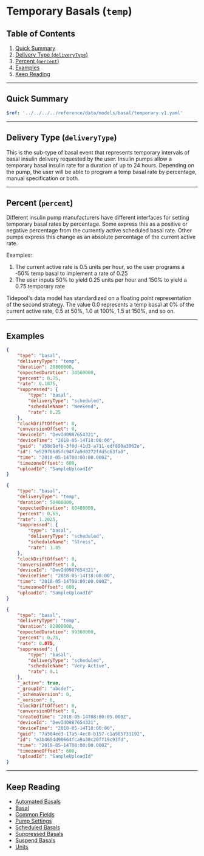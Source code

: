# Temporary Basals (`temp`) <!-- omit in toc -->

## Table of Contents <!-- omit in toc -->

1. [Quick Summary](#quick-summary)
2. [Delivery Type (`deliveryType`)](#delivery-type-deliverytype)
3. [Percent (`percent`)](#percent-percent)
4. [Examples](#examples)
5. [Keep Reading](#keep-reading)

---

## Quick Summary

```yaml json_schema
$ref: '../../../../reference/data/models/basal/temporary.v1.yaml'
```

---

## Delivery Type (`deliveryType`)

This is the sub-type of basal event that represents temporary intervals of basal insulin delivery requested by the user. Insulin pumps allow a temporary basal insulin rate for a duration of up to 24 hours. Depending on the pump, the user will be able to program a temp basal rate by percentage, manual specification or both.

---

## Percent (`percent`)

Different insulin pump manufacturers have different interfaces for setting temporary basal rates by percentage. Some express this as a positive or negative percentage from the currently active scheduled basal rate. Other pumps express this change as an absolute percentage of the current active rate.

Examples:

1. The current active rate is 0.5 units per hour, so the user programs a -50% temp basal to implement a rate of 0.25
2. The user inputs 50% to yield  0.25 units per hour and 150% to yield a 0.75 temporary rate

Tidepool's data model has standardized on a floating point representation of the second strategy. The value 0.0 represents a temp basal at 0% of the current active rate, 0.5 at 50%, 1.0 at 100%, 1.5 at 150%, and so on.

---

## Examples

```json title="Example (client)" lineNumbers=true
{
    "type": "basal",
    "deliveryType": "temp",
    "duration": 28800000,
    "expectedDuration": 34560000,
    "percent": 0.75,
    "rate": 0.1875,
    "suppressed": {
        "type": "basal",
        "deliveryType": "scheduled",
        "scheduleName": "Weekend",
        "rate": 0.25
    },
    "clockDriftOffset": 0,
    "conversionOffset": 0,
    "deviceId": "DevId0987654321",
    "deviceTime": "2018-05-14T18:00:00",
    "guid": "a58d9efb-3f0d-41d3-a711-edf890a3062e",
    "id": "e52976685fc94f7a9d0272fdd5c63fa0",
    "time": "2018-05-14T08:00:00.000Z",
    "timezoneOffset": 600,
    "uploadId": "SampleUploadId"
}
```

```json title="Example (ingestion)" lineNumbers=true
{
    "type": "basal",
    "deliveryType": "temp",
    "duration": 50400000,
    "expectedDuration": 60480000,
    "percent": 0.65,
    "rate": 1.2025,
    "suppressed": {
        "type": "basal",
        "deliveryType": "scheduled",
        "scheduleName": "Stress",
        "rate": 1.85
    },
    "clockDriftOffset": 0,
    "conversionOffset": 0,
    "deviceId": "DevId0987654321",
    "deviceTime": "2018-05-14T18:00:00",
    "time": "2018-05-14T08:00:00.000Z",
    "timezoneOffset": 600,
    "uploadId": "SampleUploadId"
}
```

```json title="Example (storage)" lineNumbers=true
{
    "type": "basal",
    "deliveryType": "temp",
    "duration": 82800000,
    "expectedDuration": 99360000,
    "percent": 0.75,
    "rate": 0.075,
    "suppressed": {
        "type": "basal",
        "deliveryType": "scheduled",
        "scheduleName": "Very Active",
        "rate": 0.1
    },
    "_active": true,
    "_groupId": "abcdef",
    "_schemaVersion": 0,
    "_version": 0,
    "clockDriftOffset": 0,
    "conversionOffset": 0,
    "createdTime": "2018-05-14T08:00:05.000Z",
    "deviceId": "DevId0987654321",
    "deviceTime": "2018-05-14T18:00:00",
    "guid": "7a504ee3-17a5-4ec8-b157-c1a985731192",
    "id": "e3b4654d90664fca9a30c20ff19c93fd",
    "time": "2018-05-14T08:00:00.000Z",
    "timezoneOffset": 600,
    "uploadId": "SampleUploadId"
}
```

---

## Keep Reading

* [Automated Basals](./device-data/data-types/basal/automated.md)
* [Basal](./device-data/data-types/automated.md)
* [Common Fields](./device-data/common-fields.md)
* [Pump Settings](./device-data/data-types/pump-settings.md)
* [Scheduled Basals](./device-data/data-types/basal/scheduled.md)
* [Suppressed Basals](./device-data/data-types/basal/suppressed.md)
* [Suspend Basals](./device-data/data-types/basal/suspend.md)
* [Units](./device-data/units.md)
